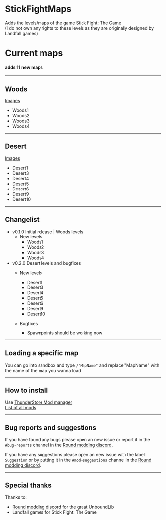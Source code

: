 # StickFightMaps
Adds the levels/maps of the game Stick Fight: The Game  
(I do not own any rights to these levels as they are originally designed by Landfall games)

# Current maps
#### adds 11 new maps

---
## Woods 

[Images](https://imgur.com/a/GueISvI)

  - Woods1
  - Woods2
  - Woods3
  - Woods4

---
## Desert

[Images](https://imgur.com/a/rLRY8Wa)

  - Desert1
  - Desert3
  - Desert4
  - Desert5
  - Desert6
  - Desert9
  - Desert10

---

## Changelist
- v0.1.0 Initial release | Woods levels
    - New levels
        - Woods1
        - Woods2
        - Woods3
        - Woods4
- v0.2.0 Desert levels and bugfixes
    - New levels
        - Desert1
        - Desert3
        - Desert4
        - Desert5
        - Desert6
        - Desert9
        - Desert10
        
    - Bugfixes
        - Spawnpoints should be working now

---

## Loading a specific map
You can go into sandbox and type `/"MapName"` and replace "MapName" with the name of the map you wanna load

---
## How to install
Use [ThunderStore Mod manager](https://rounds.thunderstore.io/package/BossSloth/BSC/)  
[List of all mods](https://rounds.thunderstore.io/)

---
## Bug reports and suggestions
If you have found any bugs please open an new issue or report it in the `#bug-reports` channel in the [Round modding discord](https://discord.gg/zUtsjXWeWk).  
  
If you have any suggestions please open an new issue with the label `Suggestion` or by putting it in the `#mod-suggestions` channel in the [Round modding discord](https://discord.gg/zUtsjXWeWk).

---
## Special thanks
Thanks to:
- [Round modding discord](https://discord.gg/zUtsjXWeWk) for the great UnboundLib
- Landfall games for Stick Fight: The Game
